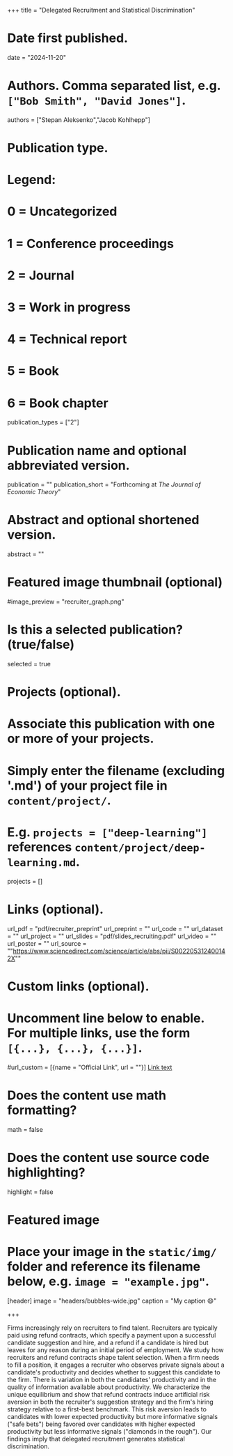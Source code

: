 +++
title = "Delegated Recruitment and Statistical Discrimination"

# Date first published.
date = "2024-11-20"

# Authors. Comma separated list, e.g. `["Bob Smith", "David Jones"]`.
authors = ["Stepan Aleksenko","Jacob Kohlhepp"]

# Publication type.
# Legend:
# 0 = Uncategorized
# 1 = Conference proceedings
# 2 = Journal
# 3 = Work in progress
# 4 = Technical report
# 5 = Book
# 6 = Book chapter
publication_types = ["2"]

# Publication name and optional abbreviated version.
publication = ""
publication_short = "Forthcoming at *The Journal of Economic Theory*"

# Abstract and optional shortened version.
abstract = ""
# Featured image thumbnail (optional)
#image_preview = "recruiter_graph.png"

# Is this a selected publication? (true/false)
selected = true

# Projects (optional).
#   Associate this publication with one or more of your projects.
#   Simply enter the filename (excluding '.md') of your project file in `content/project/`.
#   E.g. `projects = ["deep-learning"]` references `content/project/deep-learning.md`.
projects = []

# Links (optional).

url_pdf = "pdf/recruiter_preprint"
url_preprint = ""
url_code = ""
url_dataset = ""
url_project = ""
url_slides = "pdf/slides_recruiting.pdf"
url_video = ""
url_poster = ""
url_source = ""https://www.sciencedirect.com/science/article/abs/pii/S002205312400142X""

# Custom links (optional).
#   Uncomment line below to enable. For multiple links, use the form `[{...}, {...}, {...}]`.
#url_custom = [{name = "Official Link", url = ""}]
[Link text](https://website-name.com)
# Does the content use math formatting?
math = false

# Does the content use source code highlighting?
highlight = false

# Featured image
# Place your image in the `static/img/` folder and reference its filename below, e.g. `image = "example.jpg"`.
[header]
image = "headers/bubbles-wide.jpg"
caption = "My caption 😄"

+++

Firms increasingly rely on recruiters to find talent. Recruiters are typically paid using refund contracts, which specify a payment upon a successful candidate suggestion and hire, and a refund if a candidate is hired but leaves for any reason during an initial period of employment. We study how recruiters and refund contracts shape talent selection. When a firm needs to fill a position, it engages a recruiter who observes private signals about a candidate's productivity and decides whether to suggest this candidate to the firm. There is variation in both the candidates' productivity and in the quality of information available about productivity. We characterize the unique equilibrium and show that refund contracts induce artificial risk aversion in both the recruiter's suggestion strategy and the firm's hiring strategy relative to a first-best benchmark. This risk aversion leads to candidates with lower expected productivity but more informative signals ("safe bets") being favored over candidates with higher expected productivity but less informative signals ("diamonds in the rough"). Our findings imply that delegated recruitment generates statistical discrimination.

